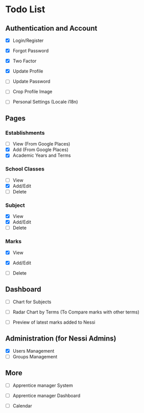 # Todo List


## Authentication and Account

- [x] Login/Register
- [x] Forgot Password
- [x] Two Factor
- [x] Update Profile
- [ ] Update Password
- [ ] Crop Profile Image
- [ ] Personal Settings (Locale i18n)


## Pages

### Establishments 

- [ ] View (From Google Places)
- [x] Add (From Google Places)
- [x] Academic Years and Terms

### School Classes

- [ ] View
- [x] Add/Edit
- [ ] Delete

### Subject

- [x] View
- [x] Add/Edit
- [ ] Delete

### Marks

- [x] View
- [x] Add/Edit
- [ ] Delete


## Dashboard

- [ ] Chart for Subjects
- [ ] Radar Chart by Terms (To Compare marks with other terms)
- [ ] Preview of latest marks added to Nessi 


## Administration (for Nessi Admins)

- [x] Users Management
- [ ] Groups Management

## More

- [ ] Apprentice manager System
- [ ] Apprentice manager Dashboard
- [ ] Calendar

